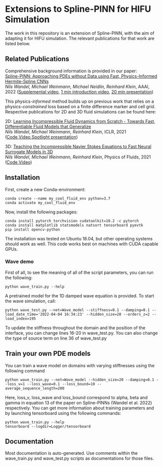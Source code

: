# Extensions to Spline-PINN for HIFU Simulation

The work in this repository is an extension of Spline-PINN, with the aim of adapting it for HIFU simulation. The relevant publications for that work are listed below.

## Related Publications

Comprehensive background information is provided in our paper:  
[Spline-PINN: Approaching PDEs without Data using Fast, Physics-Informed Hermite-Spline CNNs](https://arxiv.org/abs/2109.07143)  
*Nils Wandel, Michael Weinmann, Michael Neidlin, Reinhard Klein*, AAAI, 2022 ([Supplemental video](https://www.youtube.com/watch?v=QC98LCtCZn0), [1 min introduction video](https://www.youtube.com/watch?v=C5IAfCfcyDQ), [20 min presentation](https://www.youtube.com/watch?v=H0g6Tm1zio8))

This physics-*informed* method builds up on previous work that relies on a physics-*constrained* loss based on a finite difference marker and cell grid. Respective publications for 2D and 3D fluid simulations can be found here:

2D: 
[Learning Incompressible Fluid Dynamics from Scratch - Towards Fast, Differentiable Fluid Models that Generalize](https://arxiv.org/abs/2006.08762)  
*Nils Wandel, Michael Weinmann, Reinhard Klein*, ICLR, 2021 ([Code](https://github.com/aschethor/Unsupervised_Deep_Learning_of_Incompressible_Fluid_Dynamics),[Video](https://www.youtube.com/watch?v=EU3YuUNVsXQ),[Spotlight presentation](https://www.youtube.com/watch?v=wIvFkhsIaRA))

3D: 
[Teaching the Incompressible Navier Stokes Equations to Fast Neural Surrogate Models in 3D](https://arxiv.org/abs/2012.11893)  
*Nils Wandel, Michael Weinmann, Reinhard Klein*, Physics of Fluids, 2021 ([Code](https://github.com/aschethor/Teaching_Incompressible_Fluid_Dynamics_to_3D_CNNs),[Video](https://www.youtube.com/watch?v=tKcYJaJtHJE))

## Installation

First, create a new Conda-environment:

```
conda create --name my_cool_fluid_env python=3.7  
conda activate my_cool_fluid_env
```

Now, install the following packages:

```
conda install pytorch torchvision cudatoolkit=10.2 -c pytorch  
conda install matplotlib statsmodels natsort tensorboard pyevtk  
pip install opencv-python
```

The installation was tested on Ubuntu 18.04, but other operating systems should work as well. This code works best on machines with CUDA capable GPUs.

### Wave demo

First of all, to see the meaning of all of the script parameters, you can run the following:

```
python wave_train.py --help
```

A pretrained model for the 1D damped wave equation is provided. To start the wave simulation, call:

```
python wave_test.py --net=Wave_model --stiffness=0.1 --damping=0.1 --load_date_time='2022-04-04 16:34:23' --hidden_size=20 --orders_z=2 --load_index=195
```

To update the stiffness throughout the domain and the position of the interface, you can change lines 16-20 in wave\_test.py. You can also change the type of source term on line 36 of wave\_test.py

## Train your own PDE models

You can train a wave model on domains with varying stiffnesses using the following command 

```
python wave_train.py --net=Wave_model --hidden_size=20 --damping=0.1 --loss_v=1 --loss_wave=0.1 --loss_bound=10 --average_sequence_length=200
```

Here, loss_v, loss_wave and loss_bound correspond to alpha, beta and gamma in equation 13 of the paper on Spline-PINNs (Wandel et al. 2022) respectively. 
You can get more information about training parameters and by launching tensorboard using the following commands:

```
python wave_train.py --help  
tensorboard --logdir=Logger/tensorboard
```

## Documentation

Most documentation is auto-generated. Use comments within the wave_train.py and wave_test.py scripts as documentations for those files.
